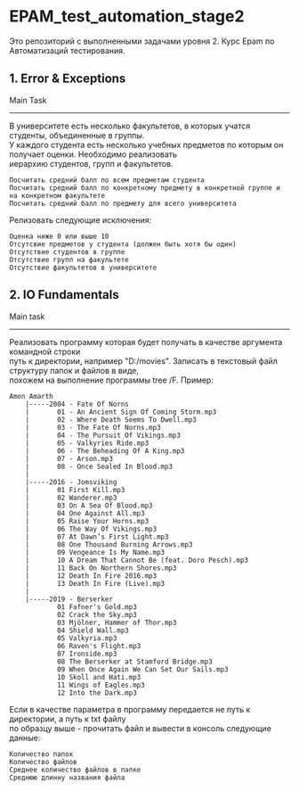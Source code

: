 # EPAM_test_automation_stage2

Это репозиторий с выполненными задачами уровня 2. Курс Epam по Автоматизаций тестирования.


## 1. Error & Exceptions


Main Task 
****

В университете есть несколько факультетов, в которых учатся студенты, объединенные в группы. <br /> У каждого студента есть несколько учебных предметов по которым он получает оценки. Необходимо реализовать <br /> иерархию студентов, групп и факультетов.

~~~~
Посчитать средний балл по всем предметам студента
Посчитать средний балл по конкретному предмету в конкретной группе и на конкретном факультете
Посчитать средний балл по предмету для всего университета
~~~~

Релизовать следующие исключения:

~~~~
Оценка ниже 0 или выше 10
Отсутсвие предметов у студента (должен быть хотя бы один)
Отсутствие студентов в группе
Отсутствие групп на факультете
Отсутствие факультетов в университете
~~~~

## 2. IO Fundamentals


Main task
****

Реализовать программу которая будет получать в качестве аргумента командной строки<br /> путь к директории, например "D:/movies". Записать в текстовый файл структуру папок и файлов в виде, <br />похожем на выполнение программы tree /F. Пример:

~~~~
Amon Amarth
    |-----2004 - Fate Of Norns
    |       01 - An Ancient Sign Of Coming Storm.mp3
    |       02 - Where Death Seems To Dwell.mp3
    |       03 - The Fate Of Norns.mp3
    |       04 - The Pursuit Of Vikings.mp3
    |       05 - Valkyries Ride.mp3
    |       06 - The Beheading Of A King.mp3
    |       07 - Arson.mp3
    |       08 - Once Sealed In Blood.mp3
    |
    |-----2016 - Jomsviking
    |       01 First Kill.mp3
    |       02 Wanderer.mp3
    |       03 On A Sea Of Blood.mp3
    |       04 One Against All.mp3
    |       05 Raise Your Horns.mp3
    |       06 The Way Of Vikings.mp3
    |       07 At Dawn’s First Light.mp3
    |       08 One Thousand Burning Arrows.mp3
    |       09 Vengeance Is My Name.mp3
    |       10 A Dream That Cannot Be (feat. Doro Pesch).mp3
    |       11 Back On Northern Shores.mp3
    |       12 Death In Fire 2016.mp3
    |       13 Death In Fire (Live).mp3
    |
    |-----2019 - Berserker
            01 Fafner's Gold.mp3
            02 Crack the Sky.mp3
            03 Mjölner, Hammer of Thor.mp3
            04 Shield Wall.mp3
            05 Valkyria.mp3
            06 Raven's Flight.mp3
            07 Ironside.mp3
            08 The Berserker at Stamford Bridge.mp3
            09 When Once Again We Can Set Our Sails.mp3
            10 Skoll and Hati.mp3
            11 Wings of Eagles.mp3
            12 Into the Dark.mp3
~~~~

Если в качестве параметра в программу передается не путь к директории, а путь к txt файлу<br /> по образцу выше - прочитать файл и вывести в консоль следующие данные:

~~~~
Количество папок
Количество файлов
Среднее количество файлов в папке
Среднюю длинну названия файла
~~~~